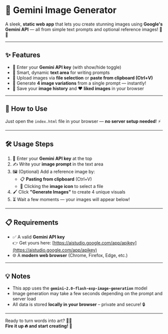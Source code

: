 # 🌟 Gemini Image Generator

A sleek, **static web app** that lets you create stunning images using **Google's Gemini API** — all from simple text prompts and optional reference images! 🧠🎨

---

## ✨ Features

- 🔐 Enter your **Gemini API key** (with show/hide toggle)
- 📝 Smart, dynamic **text area** for writing prompts
- 📎 Upload images via **file selection** or **paste from clipboard (Ctrl+V)**
- 🎯 Generate **4 image variations** from a single prompt — instantly!
- 💾 Save your **image history** and ❤️ **liked images** in your browser

---

## 🚀 How to Use

Just open the `index.html` file in your browser — **no server setup needed**! ⚡

---

## 🛠️ Usage Steps

1. 🔑 Enter your **Gemini API key** at the top
2. ✍️ Write your **image prompt** in the text area
3. 🖼️ (Optional) Add a reference image by:
   - 📋 **Pasting from clipboard** (Ctrl+V)
   - 📁 Clicking the **image icon** to select a file
4. 🖌️ Click **"Generate Images"** to create 4 unique visuals
5. ⏳ Wait a few moments — your images will appear below!

---

## 📋 Requirements

- ✅ A valid **Gemini API key**  
  👉 Get yours here: [https://aistudio.google.com/app/apikey](https://aistudio.google.com/app/apikey)  
- 🌐 A **modern web browser** (Chrome, Firefox, Edge, etc.)

---

## 💡 Notes

- This app uses the **`gemini-2.0-flash-exp-image-generation`** model
- Image generation may take a few seconds depending on the prompt and server load
- All data is stored **locally in your browser** – private and secure! 🔒

---

Ready to turn words into art? 🎨✨  
**Fire it up 🔥 and start creating! 💫**

